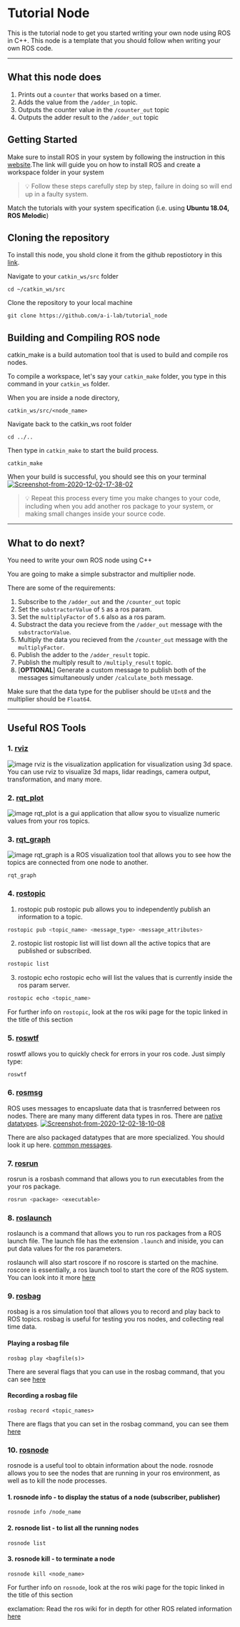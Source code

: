 # Tutorial Node
This is the tutorial node to get you started writing your own node using ROS in C++. This node is a template that you should follow when writing your own ROS code.

---
## What this node does
1. Prints out a `counter` that works based on a timer.
2. Adds the value from the `/adder_in` topic.
3. Outputs the counter value in the `/counter_out` topic
4. Outputs the adder result to the `/adder_out` topic

## Getting Started
Make sure to install ROS in your system by following the instruction in this [website](http://wiki.ros.org/ROS/Tutorials/InstallingandConfiguringROSEnvironment).The link will guide you on how to install ROS and create a workspace folder in your system
>:bulb: Follow these steps carefully step by step, failure in doing so will end up in a faulty system.

Match the tutorials with your system specification (i.e. using **Ubuntu 18.04, ROS Melodic**)

## Cloning the repository
To install this node, you shold clone it from the github repostiotory in this [link](https://github.com/a-i-lab/tutorial_node).

Navigate to your `catkin_ws/src` folder
```
cd ~/catkin_ws/src
```
Clone the repository to your local machine
```
git clone https://github.com/a-i-lab/tutorial_node
```

## Building and Compiling ROS node
catkin_make is a build automation tool that is used to build and compile ros nodes.

To compile a workspace, let's say your `catkin_make` folder, you type in this command in your `catkin_ws` folder.

When you are inside a node directory, 
```
catkin_ws/src/<node_name>
```
Navigate back to the catkin_ws root folder
```
cd ../..
```
Then type in `catkin_make` to start the build process.
```
catkin_make
```
When your build is successful, you should see this on your terminal
<a href="https://ibb.co/b7bQ6wC"><img src="https://i.ibb.co/mSNbRZ2/Screenshot-from-2020-12-02-17-38-02.png" alt="Screenshot-from-2020-12-02-17-38-02" border="0"></a>

>:bulb: Repeat this process every time you make changes to your code, including when you add another ros package to your system, or making small changes inside your source code.
---
## What to do next?
You need to write your own ROS node using C++

You are going to make a simple substractor and multiplier node. 

There are some of the requirements:
1. Subscribe to the `/adder_out` and the `/counter_out` topic
2. Set the `substractorValue` of `5` as a ros param.
3. Set the `multiplyFactor` of `5.6` also as a ros param.
4. Substract the data you recieve from the `/adder_out` message with the `substractorValue`.
5. Multiply the data you recieved from the `/counter_out` message with the `multiplyFactor`.
6. Publish the adder to the `/adder_result` topic.
7. Publish the multiply result to `/multiply_result` topic.
8. [**OPTIONAL**] Generate a custom message to publish both of the messages simultaneously under `/calculate_both` message.

Make sure that the data type for the publiser should be `UInt8` and the multiplier should be `Float64`.

---
## Useful ROS Tools
### 1. [rviz](http://wiki.ros.org/rviz)
![image](https://answers.ros.org/upfiles/14075513525710936.png)
rviz is the visualization application for visualization using 3d space.
You can use rviz to visualize 3d maps, lidar readings, camera output, transformation, and many more.

### 2. [rqt_plot](http://wiki.ros.org/rqt_plot)
![image](http://wiki.ros.org/ROS/Tutorials/UnderstandingTopics?action=AttachFile&do=get&target=rqt_plot.png)
rqt_plot is a gui application that allow syou to visualize numeric values from your ros topics.

### 3. [rqt_graph](http://wiki.ros.org/rqt_graph)
![image](http://wiki.ros.org/rqt_graph?action=AttachFile&do=get&target=snap_rqt_graph_moveit_demo.png)
rqt_graph is a ROS visualization tool that allows you to see how the topics are connected from one node to another. 
```
rqt_graph
```

### 4. [rostopic](http://wiki.ros.org/rostopic)
1. rostopic pub
rostopic pub allows you to independently publish an information to a topic. 
```bash
rostopic pub <topic_name> <message_type> <message_attributes>
```

2. rostopic list
rostopic list will list down all the active topics that are published or subscribed.
```bash
rostopic list
```

3. rostopic echo
rostopic echo will list the values that is currently inside the ros param server.
```bash
rostopic echo <topic_name>
```

For further info on `rostopic`, look at the ros wiki page for the topic linked in the title of this section

### 5. [roswtf](http://wiki.ros.org/roswtf)
roswtf allows you to quickly check for errors in your ros code.
Just simply type:
```bash
roswtf
```

### 6. [rosmsg](http://wiki.ros.org/Messages)
ROS uses messages to encapsluate data that is trasnferred between ros nodes.
There are many many different data types in ros. There are [native datatypes](http://wiki.ros.org/msg).
<a href="https://ibb.co/rm8WGWC"><img src="https://i.ibb.co/QfS5F52/Screenshot-from-2020-12-02-18-10-08.png" alt="Screenshot-from-2020-12-02-18-10-08" border="0"></a>
 
There are also packaged datatypes that are more specialized. You should look it up here. [common messages](http://wiki.ros.org/common_msgs?distro=melodic).

### 7. [rosrun](http://wiki.ros.org/rosbash#rosrun)
rosrun is a rosbash command that allows you to run executables from the your ros package.
```bash
rosrun <package> <executable>
```

### 8. [roslaunch](http://wiki.ros.org/roslaunch)
roslaunch is a command that allows you to run ros packages from a ROS launch file. The launch file has the extension `.launch` and iniside, you can put data values for the ros parameters. 

roslaunch will also start roscore if no roscore is started on the machine. roscore is essentially, a ros launch tool to start the core of the ROS system. You can look into it more [here](http://wiki.ros.org/roscore)

### 9. [rosbag](http://wiki.ros.org/rosbag)
rosbag is a ros simulation tool that allows you to record and play back to ROS topics. rosbag is useful for testing you ros nodes, and collecting real time data.
#### Playing a rosbag file
```
rosbag play <bagfile(s)>
```
There are several flags that you can use in the rosbag command, that you can see [here](http://wiki.ros.org/rosbag/Commandline#play)
#### Recording a rosbag file
```
rosbag record <topic_names>
```
There are flags that you can set in the rosbag command, you can see them [here](http://wiki.ros.org/rosbag/Commandline#record)

### 10. [rosnode](http://wiki.ros.org/rosnode)
rosnode is a useful tool to obtain information about the node. rosnode allows you to see the nodes that are running in your ros environment, as well as to kill the node processes.
#### 1. rosnode info - to display the status of a node (subscriber, publisher)
```
rosnode info /node_name
```
#### 2. rosnode list - to list all the running nodes
```
rosnode list 
```
#### 3. rosnode kill - to terminate a node
```
rosnode kill <node_name>
```
For further info on `rosnode`, look at the ros wiki page for the topic linked in the title of this section


exclamation: Read the ros wiki for in depth for other ROS related information [here](http://wiki.ros.org/)
